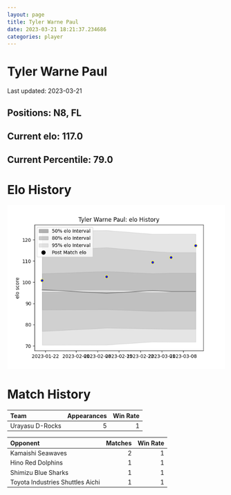 ```yaml
---  
layout: page  
title: Tyler Warne Paul  
date: 2023-03-21 18:21:37.234686  
categories: player  
---
```

# Tyler Warne Paul


Last updated: 2023-03-21
## Positions: N8, FL

## Current elo: 117.0

## Current Percentile: 79.0

# Elo History


![elo history](history_TylerWarnePaul.png)
# Match History


| Team            |   Appearances |   Win Rate |
|:----------------|--------------:|-----------:|
| Urayasu D-Rocks |             5 |          1 |

| Opponent                         |   Matches |   Win Rate |
|:---------------------------------|----------:|-----------:|
| Kamaishi Seawaves                |         2 |          1 |
| Hino Red Dolphins                |         1 |          1 |
| Shimizu Blue Sharks              |         1 |          1 |
| Toyota Industries Shuttles Aichi |         1 |          1 |